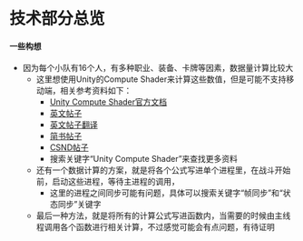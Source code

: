 # 技术部分总览

#### 一些构想
- 因为每个小队有16个人，有多种职业、装备、卡牌等因素，数据量计算比较大
    - 这里想使用Unity的Compute Shader来计算这些数值，但是可能不支持移动端，相关参考资料如下：
        - [Unity Compute Shader官方文档](https://docs.unity3d.com/Manual/class-ComputeShader.html)
        - [英文帖子](http://kylehalladay.com/blog/tutorial/2014/06/27/Compute-Shaders-Are-Nifty.html)
        - [英文帖子翻译](https://zhuanlan.zhihu.com/p/113482286)
        - [简书帖子](https://www.jianshu.com/p/ec9ba6c3a155)
        - [CSND帖子](https://blog.csdn.net/weixin_42513339/article/details/85915472)
        - 搜索关键字“Unity Compute Shader”来查找更多资料
    - 还有一个数据计算的方案，就是将各个公式写进单个进程里，在战斗开始前，启动这些进程，等待主进程的调用，
        - 这里的进程之间同步可能有问题，具体可以搜索关键字“帧同步”和“状态同步”关键字
    - 最后一种方法，就是将所有的计算公式写进函数内，当需要的时候由主线程调用各个函数进行相关计算，不过感觉可能会有点问题，有待证明